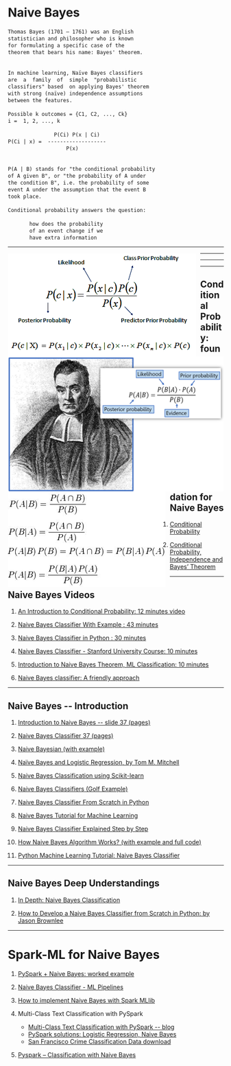 # Naive Bayes

    Thomas Bayes (1701 – 1761) was an English 
    statistician and philosopher who is known 
    for formulating a specific case of the 
    theorem that bears his name: Bayes' theorem.


    In machine learning, Naïve Bayes classifiers 
    are  a  family  of  simple  "probabilistic 
    classifiers" based  on applying Bayes' theorem 
    with strong (naïve) independence assumptions 
    between the features. 

    Possible k outcomes = {C1, C2, ..., Ck}
    i =  1, 2, ..., k

                   P(Ci) P(x | Ci)
    P(Ci | x) =  -------------------
                       P(x)
                     
                     
    P(A | B) stands for "the conditional probability 
    of A given B", or "the probability of A under 
    the condition B", i.e. the probability of some 
    event A under the assumption that the event B 
    took place. 
    
    Conditional probability answers the question:
    
           how does the probability 
           of an event change if we 
           have extra information

------

<img src="./naive_bayes_01.png"
     alt="naive_bayes_01.png"
     style="float: left; margin-right: 10px;"
/>

------

<img src="./naive_bayes_02.png"
     alt="naive_bayes_02.png"
     style="float: left; margin-right: 10px;"
/>

------

<img src="./bayes_derivation.jpg"
     alt="bayes_derivation.jpg"
     style="float: left; margin-right: 10px;"
/>

------

## Conditional Probability: foundation for Naive Bayes

1. [Conditional Probability](https://www.mathsisfun.com/data/probability-events-conditional.html)

2. [Conditional Probability, Independence and Bayes’ Theorem](http://www-math.mit.edu/~dav/05.dir/class3-prep.pdf)

------

## Naive Bayes Videos

1. [An Introduction to Conditional Probability: 12 minutes video](https://www.youtube.com/watch?v=bgCMjHzXTXs)

2. [Naive Bayes Classifier With Example : 43 minutes](https://www.youtube.com/watch?v=l3dZ6ZNFjo0)

3. [Naive Bayes Classifier in Python : 30 minutes](https://www.youtube.com/watch?v=vz_xuxYS2PM) 

4. [Naive Bayes Classifier - Stanford University Course: 10 minutes](https://www.youtube.com/watch?v=6xBU74VWEuE)

5. [Introduction to Naive Bayes Theorem, ML Classification: 10 minutes](https://www.youtube.com/watch?v=sjUDlJfdnKM)

6. [Naive Bayes classifier: A friendly approach](https://www.youtube.com/watch?v=Q8l0Vip5YUw)

------

## Naive Bayes -- Introduction

1. [Introduction to Naive Bayes -- slide 37 (pages)](http://web.iitd.ac.in/~bspanda/BY.pdf)

2. [Naive Bayes Classifier 37 (pages)](https://www.slideshare.net/EdurekaIN/naive-bayes-classifier-in-python-naive-bayes-algorithm-machine-learning-algorithm-edureka?qid=d457ea5b-9654-4212-819e-f4e1096407eb&v=&b=&from_search=2)

3. [Naive Bayesian (with example)](https://www.saedsayad.com/naive_bayesian.htm)
<!-- GOOD -- MP : make it lecture notes -->

4. [Naïve Bayes and Logistic Regression, by Tom M. Mitchell](http://www.cs.cmu.edu/~awm/15781/slides/NBayes-9-27-05.pdf)

5. [Naive Bayes Classification using Scikit-learn](https://www.datacamp.com/community/tutorials/naive-bayes-scikit-learn)
<!-- GOOD -- MP : make it lecture notes -->

6. [Naive Bayes Classifiers (Golf Example)](https://www.geeksforgeeks.org/naive-bayes-classifiers/)

7. [Naive Bayes Classifier From Scratch in Python](https://machinelearningmastery.com/naive-bayes-classifier-scratch-python/)

8. [Naive Bayes Tutorial for Machine Learning](https://machinelearningmastery.com/naive-bayes-tutorial-for-machine-learning/)

9. [Naive Bayes Classifier Explained Step by Step](https://www.globalsoftwaresupport.com/naive-bayes-classifier-explained-step-step/)

10. [How Naive Bayes Algorithm Works? (with example and full code)](https://www.machinelearningplus.com/predictive-modeling/how-naive-bayes-algorithm-works-with-example-and-full-code/)

11. [Python Machine Learning Tutorial: Naive Bayes Classifier](https://www.python-course.eu/naive_bayes_classifier_introduction.php)

------

## Naive Bayes Deep Understandings

1. [In Depth: Naive Bayes Classification](https://jakevdp.github.io/PythonDataScienceHandbook/05.05-naive-bayes.html)

2. [How to Develop a Naive Bayes Classifier from Scratch in Python: by Jason Brownlee](https://machinelearningmastery.com/classification-as-conditional-probability-and-the-naive-bayes-algorithm/)

<!-- https://www.kaggle.com/janiobachmann/bank-marketing-dataset#bank.csv bank.csv -->

------

# Spark-ML for Naive Bayes

1. [PySpark + Naive Bayes: worked example](https://runawayhorse001.github.io/LearningApacheSpark/classification.html#naive-bayes-classification)

2. [Naive Bayes Classifier - ML Pipelines](https://databricks-prod-cloudfront.cloud.databricks.com/public/4027ec902e239c93eaaa8714f173bcfc/3741049972324885/3783546674231736/4413065072037724/latest.html)

3. [How to implement Naive Bayes with Spark MLlib](https://hub.packtpub.com/machine-learning-algorithms-naive-bayes-with-spark-mllib/)
<!--
Multi-Class Text Classification with PySpark
https://towardsdatascience.com/multi-class-text-classification-with-pyspark-7d78d022ed35
https://github.com/susanli2016/Machine-Learning-with-Python/blob/master/SF_Crime_Text_Classification_PySpark.ipynb

Data: San Francisco Crime Classification
https://www.kaggle.com/c/sf-crime/data
-->

4. Multi-Class Text Classification with PySpark
	* [Multi-Class Text Classification with PySpark -- blog](https://towardsdatascience.com/multi-class-text-classification-with-pyspark-7d78d022ed35)
	* [PySpark solutions: Logistic Regression, Naive Bayes](https://github.com/susanli2016/Machine-Learning-with-Python/blob/master/SF_Crime_Text_Classification_PySpark.ipynb)
	* [San Francisco Crime Classification Data download](https://www.kaggle.com/c/sf-crime/data)
	
5. [Pyspark – Classification with Naive Bayes](https://praveenbezawada.com/2018/04/28/pyspark-classification-with-naive-bayes/)
